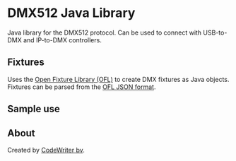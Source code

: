 # DMX512 Java Library

Java library for the DMX512 protocol. Can be used to connect with USB-to-DMX and IP-to-DMX controllers.

## Fixtures

Uses the [Open Fixture Library (OFL)](https://open-fixture-library.org/) to create DMX fixtures as Java objects.
Fixtures can be parsed from
the [OFL JSON format](https://github.com/OpenLightingProject/open-fixture-library/blob/master/docs/fixture-format.md).

## Sample use

## About

Created by [CodeWriter bv](https://codewriter.be/).
